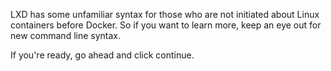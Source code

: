 LXD has some unfamiliar syntax for those who are not initiated about Linux containers before Docker. So if you want to learn more, keep an eye out for new command line syntax.

If you're ready, go ahead and click continue.